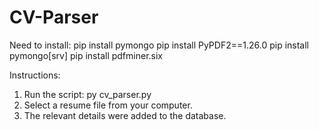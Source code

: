 # CV-Parser
Need to install:
  pip install pymongo
  pip install PyPDF2==1.26.0
  pip install pymongo[srv]
  pip install pdfminer.six

Instructions:
1. Run the script: py cv_parser.py
2. Select a resume file from your computer.
3. The relevant details were added to the database.


